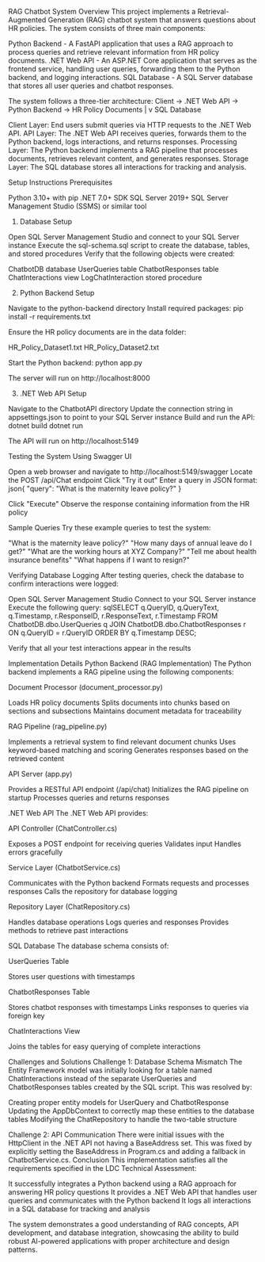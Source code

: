 RAG Chatbot System
Overview
This project implements a Retrieval-Augmented Generation (RAG) chatbot system that answers questions about HR policies. The system consists of three main components:

Python Backend - A FastAPI application that uses a RAG approach to process queries and retrieve relevant information from HR policy documents.
.NET Web API - An ASP.NET Core application that serves as the frontend service, handling user queries, forwarding them to the Python backend, and logging interactions.
SQL Database - A SQL Server database that stores all user queries and chatbot responses.

The system follows a three-tier architecture:
Client -> .NET Web API -> Python Backend -> HR Policy Documents
                |
                v
           SQL Database

Client Layer: End users submit queries via HTTP requests to the .NET Web API.
API Layer: The .NET Web API receives queries, forwards them to the Python backend, logs interactions, and returns responses.
Processing Layer: The Python backend implements a RAG pipeline that processes documents, retrieves relevant content, and generates responses.
Storage Layer: The SQL database stores all interactions for tracking and analysis.

Setup Instructions
Prerequisites

Python 3.10+ with pip
.NET 7.0+ SDK
SQL Server 2019+
SQL Server Management Studio (SSMS) or similar tool

1. Database Setup

Open SQL Server Management Studio and connect to your SQL Server instance
Execute the sql-schema.sql script to create the database, tables, and stored procedures
Verify that the following objects were created:

ChatbotDB database
UserQueries table
ChatbotResponses table
ChatInteractions view
LogChatInteraction stored procedure



2. Python Backend Setup

Navigate to the python-backend directory
Install required packages:
pip install -r requirements.txt

Ensure the HR policy documents are in the data folder:

HR_Policy_Dataset1.txt
HR_Policy_Dataset2.txt


Start the Python backend:
python app.py

The server will run on http://localhost:8000

3. .NET Web API Setup

Navigate to the ChatbotAPI directory
Update the connection string in appsettings.json to point to your SQL Server instance
Build and run the API:
dotnet build
dotnet run

The API will run on http://localhost:5149

Testing the System
Using Swagger UI

Open a web browser and navigate to http://localhost:5149/swagger
Locate the POST /api/Chat endpoint
Click "Try it out"
Enter a query in JSON format:
json{
  "query": "What is the maternity leave policy?"
}

Click "Execute"
Observe the response containing information from the HR policy

Sample Queries
Try these example queries to test the system:

"What is the maternity leave policy?"
"How many days of annual leave do I get?"
"What are the working hours at XYZ Company?"
"Tell me about health insurance benefits"
"What happens if I want to resign?"

Verifying Database Logging
After testing queries, check the database to confirm interactions were logged:

Open SQL Server Management Studio
Connect to your SQL Server instance
Execute the following query:
sqlSELECT q.QueryID, q.QueryText, q.Timestamp,
       r.ResponseID, r.ResponseText, r.Timestamp
FROM ChatbotDB.dbo.UserQueries q
JOIN ChatbotDB.dbo.ChatbotResponses r ON q.QueryID = r.QueryID
ORDER BY q.Timestamp DESC;

Verify that all your test interactions appear in the results

Implementation Details
Python Backend (RAG Implementation)
The Python backend implements a RAG pipeline using the following components:

Document Processor (document_processor.py)

Loads HR policy documents
Splits documents into chunks based on sections and subsections
Maintains document metadata for traceability


RAG Pipeline (rag_pipeline.py)

Implements a retrieval system to find relevant document chunks
Uses keyword-based matching and scoring
Generates responses based on the retrieved content


API Server (app.py)

Provides a RESTful API endpoint (/api/chat)
Initializes the RAG pipeline on startup
Processes queries and returns responses



.NET Web API
The .NET Web API provides:

API Controller (ChatController.cs)

Exposes a POST endpoint for receiving queries
Validates input
Handles errors gracefully


Service Layer (ChatbotService.cs)

Communicates with the Python backend
Formats requests and processes responses
Calls the repository for database logging


Repository Layer (ChatRepository.cs)

Handles database operations
Logs queries and responses
Provides methods to retrieve past interactions



SQL Database
The database schema consists of:

UserQueries Table

Stores user questions with timestamps


ChatbotResponses Table

Stores chatbot responses with timestamps
Links responses to queries via foreign key


ChatInteractions View

Joins the tables for easy querying of complete interactions



Challenges and Solutions
Challenge 1: Database Schema Mismatch
The Entity Framework model was initially looking for a table named ChatInteractions instead of the separate UserQueries and ChatbotResponses tables created by the SQL script. This was resolved by:

Creating proper entity models for UserQuery and ChatbotResponse
Updating the AppDbContext to correctly map these entities to the database tables
Modifying the ChatRepository to handle the two-table structure

Challenge 2: API Communication
There were initial issues with the HttpClient in the .NET API not having a BaseAddress set. This was fixed by explicitly setting the BaseAddress in Program.cs and adding a fallback in ChatbotService.cs.
Conclusion
This implementation satisfies all the requirements specified in the LDC Technical Assessment:

It successfully integrates a Python backend using a RAG approach for answering HR policy questions
It provides a .NET Web API that handles user queries and communicates with the Python backend
It logs all interactions in a SQL database for tracking and analysis

The system demonstrates a good understanding of RAG concepts, API development, and database integration, showcasing the ability to build robust AI-powered applications with proper architecture and design patterns.
